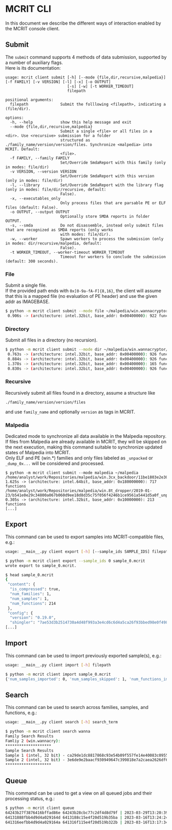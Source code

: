 # MCRIT CLI

In this document we describe the different ways of interaction enabled by the MCRIT console client.

## Submit

The `submit` command supports 4 methods of data submission, supported by a number of auxiliary flags.  
Here is its documentation:

```
usage: mcrit client submit [-h] [--mode {file,dir,recursive,malpedia}] [-f FAMILY] [-v VERSION] [-l] [-x] [-o OUTPUT]
                           [-s] [-w] [-t WORKER_TIMEOUT]
                           filepath

positional arguments:
  filepath              Submit the folllowing <filepath>, indicating a (file/dir).

options:
  -h, --help            show this help message and exit
  --mode {file,dir,recursive,malpedia}
                        Submit a single <file> or all files in a <dir>. Use <recursive> submission for a folder
                        structured as ./family_name/version/version/files. Synchronize <malpedia> into MCRIT. Default:
                        <file>.
  -f FAMILY, --family FAMILY
                        Set/Override SmdaReport with this family (only in modes: file/dir)
  -v VERSION, --version VERSION
                        Set/Override SmdaReport with this version (only in modes: file/dir)
  -l, --library         Set/Override SmdaReport with the library flag (only in modes: file/dir/recursive, default:
                        False).
  -x, --executables_only
                        Only process files that are parsable PE or ELF files (default: False).
  -o OUTPUT, --output OUTPUT
                        Optionally store SMDA reports in folder OUTPUT.
  -s, --smda            Do not disassemble, instead only submit files that are recognized as SMDA reports (only works
                        with modes: file/dir).
  -w, --worker          Spawn workers to process the submission (only in modes: dir/recursive/malpedia, default:
                        False).
  -t WORKER_TIMEOUT, --worker-timeout WORKER_TIMEOUT
                        Timeout for workers to conclude the submission (default: 300 seconds).
```

### File

Submit a single file.  
If the provided path ends with `0x[0-9a-fA-F]{8,16}`, the client will assume that this is a mapped file (no evaluation of PE header) and use the given addr as IMAGEBASE. 
```bash
$ python -m mcrit client submit --mode file ~/malpedia/win.wannacryptor/vt-2017-05-05/0345782378ee7a8b48c296a120625fd439ed8699ae857c4f84befeb56e727366_dump_0x00400000 
 0.906s -> (architecture: intel.32bit, base_addr: 0x00400000): 922 functions
```

### Directory

Submit all files in a directory (no recursion).

```bash
$ python -m mcrit client submit --mode dir ~/malpedia/win.wannacryptor/vt-2017-05-12/
 0.763s -> (architecture: intel.32bit, base_addr: 0x00400000): 926 functions
 0.884s -> (architecture: intel.32bit, base_addr: 0x00400000): 926 functions
 1.378s -> (architecture: intel.32bit, base_addr: 0x00400000): 165 functions
 0.830s -> (architecture: intel.32bit, base_addr: 0x00400000): 926 functions
 ```

 ### Recursive

 Recursively submit all files found in a directory, assume a structure like 
 ```
 ./family_name/version/version/files
 ```
 and use `family_name` and optionally `version` as tags in MCRIT.


 ### Malpedia

Dedicated mode to synchronize all data available in the Malpedia repository.  
If files from Malpedia are already available in MCRIT, they will be skipped on the next execution, making this command suitable to synchronize updated states of Malpedia into MCRIT.  
Only ELF and PE (win.*) families and only files labeled as `_unpacked` or `_dump_0x...`  will be considered and processed.

 ```
 $ python -m mcrit client submit --mode malpedia ~/malpedia
/home/analyst/work/Repositories/malpedia/win.3cx_backdoor/11be1803e2e307b647a8a7e02d128335c448ff741bf06bf52b332e0bbf423b03_unpacked
 1.625s -> (architecture: intel.64bit, base_addr: 0x180000000): 717 functions
/home/analyst/work/Repositories/malpedia/win.8t_dropper/2019-01-23/b541e0e29c34800a067b060d9ee18d8d35c75f056f4246b1ce9561a5441d5a0f_unpacked
 0.305s -> (architecture: intel.32bit, base_addr: 0x10000000): 213 functions
[...]
```


## Export

This command can be used to export samples into MCRIT-compatible files, e.g.:

```bash
usage: __main__.py client export [-h] [--sample_ids SAMPLE_IDS] filepath

$ python -m mcrit client export --sample_ids 0 sample_0.mcrit
wrote export to sample_0.mcrit.

$ head sample_0.mcrit 
{
 "content": {
  "is_compressed": true,
  "num_families": 1,
  "num_samples": 1,
  "num_functions": 214
 },
 "config": {
  "version": "0.19.0",
  "shingler": "7ae53d3b2514730a4d48f993a3e4cd6c6d4a5ca26f93bbed98e0f498295552de",
[...]
```

## Import

This command can be used to import previously exported sample(s), e.g.:

```bash
usage: __main__.py client import [-h] filepath

$ python -m mcrit client import sample_0.mcrit               
{'num_samples_imported': 0, 'num_samples_skipped': 1, 'num_functions_imported': 0, 'num_functions_skipped': 214, 'num_families_imported': 0, 'num_families_skipped': 1}

```

## Search

This command can be used to search across families, samples, and functions, e.g.:

```bash
usage: __main__.py client search [-h] search_term

$ python -m mcrit client search wanna                                               
Family Search Results
Famliy 2 (win.wannacry): 
********************
Sample Search Results
Sample 1 (intel, 32 bit) - ca29de1dc8817868c93e54b09f557fe14e40083c0955294df5bd91f52ba469c8_unpacked (win.wannacry): 
Sample 2 (intel, 32 bit) - 3e6de9e2baacf930949647c399818e7a2caea2626df6a468407854aaa515eed9 (win.wannacry): 
********************
```

## Queue

This command can be used to get a view on all queued jobs and their processing status, e.g.:

```bash
$ python -m mcrit client queue
64243b27f3876416bffad86e 64243b28cbc77c2df4d8d79f | 2023-03-29T13:20:39.065Z 2023-03-29T13:20:39.114Z 2023-03-29T13:20:40.593Z | updateMinHashesForSample(2) - 1
64131888fbb4d9d4a029164d 6413188c15e4f20d519b35ba | 2023-03-16T13:24:24.707Z 2023-03-16T13:24:24.755Z 2023-03-16T13:24:28.366Z | addBinarySample(None, ca29de1dc8817868c93e54b09f557fe14e40083c0955294df5bd91f52ba469c8_unpacked, win.wannacry, , False, 0, 32) - 1
641316eefbb4d9d4a029164a 641316f115e4f20d519b322b | 2023-03-16T13:17:34.834Z 2023-03-16T13:17:34.859Z 2023-03-16T13:17:37.238Z | addBinarySample(None, 766d7d591b9ec1204518723a1e5940fd6ac777f606ed64e731fd91b0b4c3d9fc_dump_0x10000000, win.contopee, , True, 268435456, 32) - 1
```